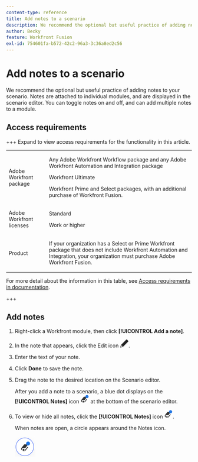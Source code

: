 ```yaml
---
content-type: reference
title: Add notes to a scenario
description: We recommend the optional but useful practice of adding notes about each module.
author: Becky
feature: Workfront Fusion
exl-id: 754601fa-b572-42c2-96a3-3c36a8ed2c56
---
```

# Add notes to a scenario

We recommend the optional but useful practice of adding notes to your scenario. Notes are attached to individual modules, and are displayed in the scenario editor. You can toggle notes on and off, and can add multiple notes to a module.

## Access requirements

+++ Expand to view access requirements for the functionality in this article.

<table style="table-layout:auto">
 <col> 
 <col> 
 <tbody> 
  <tr> 
   <td role="rowheader">Adobe Workfront package</td> 
   <td> <p>Any Adobe Workfront Workflow package and any Adobe Workfront Automation and Integration package</p><p>Workfront Ultimate</p><p>Workfront Prime and Select packages, with an additional purchase of Workfront Fusion.</p> </td> 
  </tr> 
  <tr data-mc-conditions=""> 
   <td role="rowheader">Adobe Workfront licenses</td> 
   <td> <p>Standard</p><p>Work or higher</p> </td> 
  </tr> 
  <tr> 
   <td role="rowheader">Product</td> 
   <td>
   <p>If your organization has a Select or Prime Workfront package that does not include Workfront Automation and Integration, your organization must purchase Adobe Workfront Fusion.</li></ul>
   </td> 
  </tr>
 </tbody> 
</table>

For more detail about the information in this table, see [Access requirements in documentation](/help/workfront-fusion/references/licenses-and-roles/access-level-requirements-in-documentation.md).

+++

## Add notes

1. Right-click a Workfront module, then click **[!UICONTROL Add a note]**.
1. In the note that appears, click the Edit icon ![Edit icon](assets/edit-note.png).
1. Enter the text of your note.
1. Click **Done** to save the note.
1. Drag the note to the desired location on the Scenario editor.

     After you add a note to a scenario, a blue dot displays on the **[!UICONTROL Notes]** icon ![Notes icon with dot](assets/notes-icon-w-dot.png) at the bottom of the scenario editor.

1. To view or hide all notes, click the **[!UICONTROL Notes]** icon ![Notes icon with dot](assets/notes-icon-w-dot.png). 
   
   When notes are open, a circle appears around the Notes icon.

   ![Notes icon with circle](assets/notes-icon-with-circle.png)
